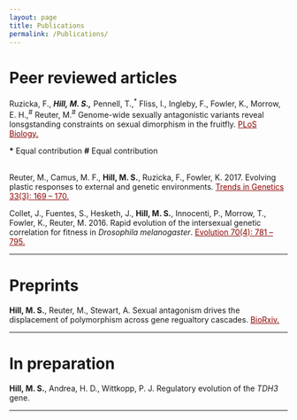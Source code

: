 ```yaml
---
layout: page
title: Publications
permalink: /Publications/
---
```

<!-- Global site tag (gtag.js) - Google Analytics -->
<script async src="https://www.googletagmanager.com/gtag/js?id=UA-111105866-1"></script>
<script>
  window.dataLayer = window.dataLayer || [];
  function gtag(){dataLayer.push(arguments);}
  gtag('js', new Date());

  gtag('config', 'UA-111105866-1');
</script>

<h1>Peer reviewed articles</h1>


Ruzicka, F.,<sup>*</sup> <b>Hill, M. S.,<sup>*</sup></b> Pennell, T.,<sup>*</sup> Fliss, I., Ingleby, F., Fowler, K., Morrow, E. H.,<sup>#</sup> Reuter, M.<sup>#</sup> Genome-wide sexually antagonistic variants reveal lonsgstanding constraints on sexual dimorphism in the fruitfly. <a href="https://doi.org/10.1371/journal.pbio.3000244" style="color:#8b0000">PLoS Biology.</a>

<b>*</b> Equal contribution
<b>#</b> Equal contribution
<br>
<br>

Reuter, M., Camus, M. F., <b>Hill, M. S.</b>, Ruzicka, F., Fowler, K. 2017. Evolving plastic responses to external and genetic environments. <a href="http://ac.els-cdn.com/S0168952517300045/1-s2.0-S0168952517300045-main.pdf?_tid=2a7d67f6-ebee-11e6-a180-00000aab0f26&acdnat=1486332062_e1b2719461cfd3704c1c2a321a7177ee" style="color:#8b0000">Trends in Genetics 33(3): 169 – 170.</a>

Collet, J., Fuentes, S., Hesketh, J., <b>Hill, M. S.</b>, Innocenti, P., Morrow, T., Fowler, K., Reuter, M. 2016. Rapid evolution of the intersexual genetic correlation for fitness in <i>Drosophila melanogaster</i>. <a href="http://onlinelibrary.wiley.com/doi/10.1111/evo.12892/epdf" style="color:#8b0000">Evolution 70(4): 781 – 795.</a>

<hr>

<h1>Preprints</h1>

<b>Hill, M. S.</b>, Reuter, M., Stewart, A. Sexual antagonism drives the displacement of polymorphism across gene regualtory cascades. <a href="https://www.biorxiv.org/content/early/2018/10/29/454959" style="color:#8b0000">BioRxiv.</a>


<hr>

<h1>In preparation</h1>

<b>Hill, M. S.</b>, Andrea, H. D., Wittkopp, P. J. Regulatory evolution of the <i>TDH3</i> gene. 

<hr>
